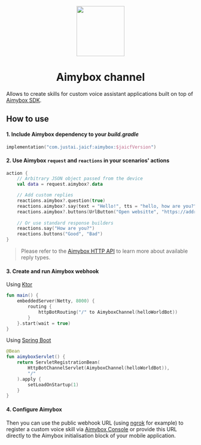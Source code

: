 <p align="center">
    <img src="https://static.tildacdn.com/tild6166-3764-4435-a563-356437363835/aimybox.png" width="128" height="134"/>
</p>

<h1 align="center">Aimybox channel</h1>

Allows to create skills for custom voice assistant applications built on top of [Aimybox SDK](https://aimybox.com).

## How to use

#### 1. Include Aimybox dependency to your _build.gradle_

```kotlin
implementation("com.justai.jaicf:aimybox:$jaicfVersion")
```

#### 2. Use Aimybox `request` and `reactions` in your scenarios' actions

```kotlin
action {
    // Arbitrary JSON object passed from the device
    val data = request.aimybox?.data

    // Add custom replies
    reactions.aimybox?.question(true)
    reactions.aimybox?.say(text = "Hello!", tts = "hello, how are you?")
    reactions.aimybox?.buttons(UrlButton("Open websitte", "https://address.com"))
    
    // Or use standard response builders
    reactions.say("How are you?")
    reactions.buttons("Good", "Bad")
}
```

> Please refer to the [Aimybox HTTP API](https://help.aimybox.com/en/category/http-api-1vrvqsw/) to learn more about available reply types.

#### 3. Create and run Aimybox webhook

Using [Ktor](https://ktor.io)

```kotlin
fun main() {
    embeddedServer(Netty, 8000) {
        routing {
            httpBotRouting("/" to AimyboxChannel(helloWorldBot))
        }
    }.start(wait = true)
}
```

Using [Spring Boot](https://spring.io/projects/spring-boot)

```kotlin
@Bean
fun aimyboxServlet() {
    return ServletRegistrationBean(
        HttpBotChannelServlet(AimyboxChannel(helloWorldBot)),
        "/"
    ).apply {
        setLoadOnStartup(1)
    }
}
```

#### 4. Configure Aimybox

Then you can use the public webhook URL (using [ngrok](https://ngrok.com) for example) to register a custom voice skill via [Aimybox Console](https://app.aimybox.com) or provide this URL directly to the Aimybox initialisation block of your mobile application.